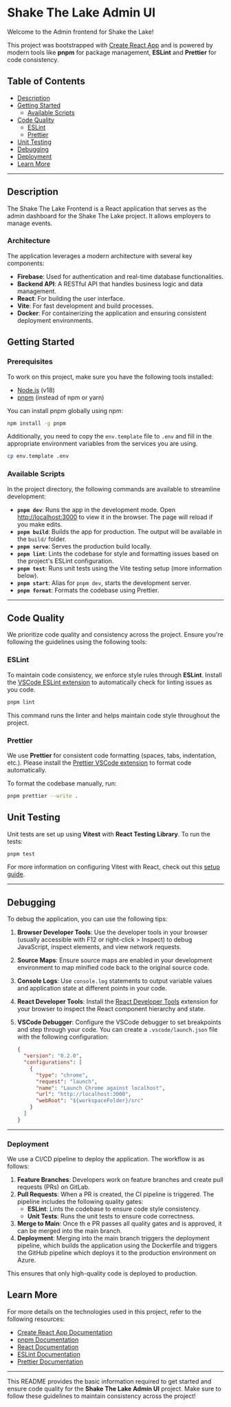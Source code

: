 # Shake The Lake Admin UI
Welcome to the Admin frontend for Shake the Lake!

This project was bootstrapped with [Create React App](https://github.com/facebook/create-react-app) and is powered by modern tools like **pnpm** for package management, **ESLint** and **Prettier** for code consistency.

## Table of Contents
- [Description](#description)
- [Getting Started](#getting-started)
  - [Available Scripts](#available-scripts)
- [Code Quality](#code-quality)
  - [ESLint](#eslint)
  - [Prettier](#prettier)
- [Unit Testing](#unit-testing)
- [Debugging](#debugging)
- [Deployment](#deployment)
- [Learn More](#learn-more)

---

## Description
The Shake The Lake Frontend is a React application that serves as the admin dashboard for the Shake The Lake project. It allows employers to manage events.

### Architecture
The application leverages a modern architecture with several key components:
- **Firebase**: Used for authentication and real-time database functionalities.
- **Backend API**: A RESTful API that handles business logic and data management.
- **React**: For building the user interface.
- **Vite**: For fast development and build processes.
- **Docker**: For containerizing the application and ensuring consistent deployment environments.

## Getting Started

### Prerequisites
To work on this project, make sure you have the following tools installed:
- [Node.js](https://nodejs.org/) (v18)
- [pnpm](https://pnpm.io/) (instead of npm or yarn)

You can install pnpm globally using npm:
```bash
npm install -g pnpm
```

Additionally, you need to copy the `env.template` file to `.env` and fill in the appropriate environment variables from the services you are using.

```bash
cp env.template .env
```

### Available Scripts

In the project directory, the following commands are available to streamline development:

- **`pnpm dev`**: Runs the app in the development mode. Open [http://localhost:3000](http://localhost:3000) to view it in the browser. The page will reload if you make edits.  
- **`pnpm build`**: Builds the app for production. The output will be available in the `build/` folder.
- **`pnpm serve`**: Serves the production build locally.
- **`pnpm lint`**: Lints the codebase for style and formatting issues based on the project's ESLint configuration.
- **`pnpm test`**: Runs unit tests using the Vite testing setup (more information below).
- **`pnpm start`**: Alias for `pnpm dev`, starts the development server.
- **`pnpm format`**: Formats the codebase using Prettier.

---

## Code Quality

We prioritize code quality and consistency across the project. Ensure you're following the guidelines using the following tools:

### ESLint

To maintain code consistency, we enforce style rules through **ESLint**. Install the [VSCode ESLint extension](https://marketplace.visualstudio.com/items?itemName=dbaeumer.vscode-eslint) to automatically check for linting issues as you code.

```bash
pnpm lint
```
This command runs the linter and helps maintain code style throughout the project.

### Prettier

We use **Prettier** for consistent code formatting (spaces, tabs, indentation, etc.). Please install the [Prettier VSCode extension](https://marketplace.visualstudio.com/items?itemName=esbenp.prettier-vscode) to format code automatically.

To format the codebase manually, run:
```bash
pnpm prettier --write .
```


## Unit Testing

Unit tests are set up using **Vitest** with **React Testing Library**. To run the tests:
```bash
pnpm test
```

For more information on configuring Vitest with React, check out this [setup guide](https://victorbruce82.medium.com/vitest-with-react-testing-library-in-react-created-with-vite-3552f0a9a19a).

---

## Debugging

To debug the application, you can use the following tips:

1. **Browser Developer Tools**: Use the developer tools in your browser (usually accessible with F12 or right-click > Inspect) to debug JavaScript, inspect elements, and view network requests.

2. **Source Maps**: Ensure source maps are enabled in your development environment to map minified code back to the original source code.

3. **Console Logs**: Use `console.log` statements to output variable values and application state at different points in your code.

4. **React Developer Tools**: Install the [React Developer Tools](https://reactjs.org/blog/2019/08/15/new-react-devtools.html) extension for your browser to inspect the React component hierarchy and state.

5. **VSCode Debugger**: Configure the VSCode debugger to set breakpoints and step through your code. You can create a `.vscode/launch.json` file with the following configuration:
    ```json
    {
      "version": "0.2.0",
      "configurations": [
        {
          "type": "chrome",
          "request": "launch",
          "name": "Launch Chrome against localhost",
          "url": "http://localhost:3000",
          "webRoot": "${workspaceFolder}/src"
        }
      ]
    }
    ```

---

### Deployment

We use a CI/CD pipeline to deploy the application. The workflow is as follows:

1. **Feature Branches**: Developers work on feature branches and create pull requests (PRs) on GitLab.
2. **Pull Requests**: When a PR is created, the CI pipeline is triggered. The pipeline includes the following quality gates:
   - **ESLint**: Lints the codebase to ensure code style consistency.
   - **Unit Tests**: Runs the unit tests to ensure code correctness.
3. **Merge to Main**: Once th e PR passes all quality gates and is approved, it can be merged into the main branch.
4. **Deployment**: Merging into the main branch triggers the deployment pipeline, which builds the application using the Dockerfile and triggers the GitHub pipeline which deploys it to the production environment on Azure.

This ensures that only high-quality code is deployed to production.

## Learn More

For more details on the technologies used in this project, refer to the following resources:

- [Create React App Documentation](https://facebook.github.io/create-react-app/docs/getting-started)
- [pnpm Documentation](https://pnpm.io/)
- [React Documentation](https://reactjs.org/)
- [ESLint Documentation](https://eslint.org/)
- [Prettier Documentation](https://prettier.io/)

---

This README provides the basic information required to get started and ensure code quality for the **Shake The Lake Admin UI** project. Make sure to follow these guidelines to maintain consistency across the project!
